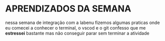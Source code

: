 # APRENDIZADOS DA SEMANA
nessa semana de integração com a labenu fizemos algumas praticas onde eu comecei a conhecer o terminal, o vscod e o git confesso que me **estressei** bastante mas não conseguir parar sem terminar a atividade
